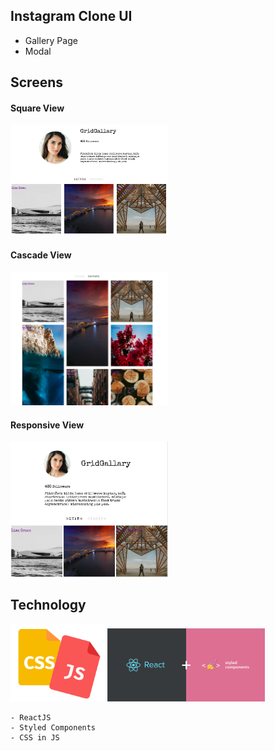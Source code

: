 ## Instagram Clone UI
- Gallery Page
- Modal

## Screens
#### Square View
<img src="./public/assets/img4.png"  style="width: 50%;"/>

#### Cascade View
<img src="./public/assets/img3.png"  style="width: 50%;"/>

#### Responsive View
<img src="./public/assets/img2.png"  style="width: 50%;"/>



## Technology

<img src="./public/assets/img1.png"  style="width: 30%;"/>
<img src="./public/assets/img.png"  style="width: 50%;"/>





    - ReactJS
    - Styled Components
    - CSS in JS